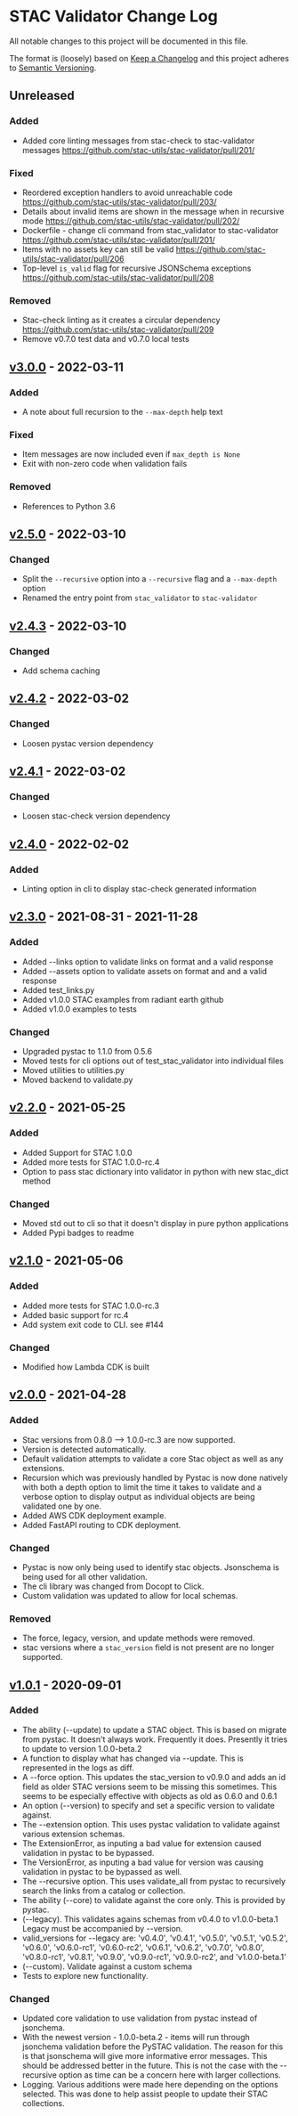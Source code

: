 # STAC Validator Change Log

All notable changes to this project will be documented in this file.

The format is (loosely) based on [Keep a Changelog](http://keepachangelog.com/) and this project adheres to [Semantic Versioning](http://semver.org/).

## Unreleased

### Added

- Added core linting messages from stac-check to stac-validator messages https://github.com/stac-utils/stac-validator/pull/201/

### Fixed

- Reordered exception handlers to avoid unreachable code https://github.com/stac-utils/stac-validator/pull/203/
- Details about invalid items are shown in the message when in recursive mode https://github.com/stac-utils/stac-validator/pull/202/
- Dockerfile - change cli command from stac_validator to stac-validator https://github.com/stac-utils/stac-validator/pull/201/
- Items with no assets key can still be valid https://github.com/stac-utils/stac-validator/pull/206
- Top-level `is_valid` flag for recursive JSONSchema exceptions https://github.com/stac-utils/stac-validator/pull/208

### Removed

- Stac-check linting as it creates a circular dependency https://github.com/stac-utils/stac-validator/pull/209
- Remove v0.7.0 test data and v0.7.0 local tests 

## [v3.0.0] - 2022-03-11

### Added

- A note about full recursion to the `--max-depth` help text

### Fixed

- Item messages are now included even if `max_depth is None`
- Exit with non-zero code when validation fails

### Removed

- References to Python 3.6

## [v2.5.0] - 2022-03-10
### Changed

- Split the `--recursive` option into a `--recursive` flag and a `--max-depth` option
- Renamed the entry point from `stac_validator` to `stac-validator`

## [v2.4.3] - 2022-03-10
### Changed

 - Add schema caching

## [v2.4.2] - 2022-03-02
### Changed

 - Loosen pystac version dependency

## [v2.4.1] - 2022-03-02
### Changed

 - Loosen stac-check version dependency

## [v2.4.0] - 2022-02-02
### Added

 - Linting option in cli to display stac-check generated information

## [v2.3.0] - 2021-08-31 - 2021-11-28
### Added

- Added --links option to validate links on format and a valid response
- Added --assets option to validate assets on format and and a valid response
- Added test_links.py
- Added v1.0.0 STAC examples from radiant earth github
- Added v1.0.0 examples to tests

### Changed

- Upgraded pystac to 1.1.0 from 0.5.6
- Moved tests for cli options out of test_stac_validator into individual files
- Moved utilities to utilities.py
- Moved backend to validate.py

## [v2.2.0] - 2021-05-25
### Added

- Added Support for STAC 1.0.0
- Added more tests for STAC 1.0.0-rc.4
- Option to pass stac dictionary into validator in python with new stac_dict method

### Changed

- Moved std out to cli so that it doesn't display in pure python applications 
- Added Pypi badges to readme 
  
## [v2.1.0] - 2021-05-06
### Added

- Added more tests for STAC 1.0.0-rc.3
- Added basic support for rc.4
- Add system exit code to CLI. see #144

### Changed 

- Modified how Lambda CDK is built

## [v2.0.0] - 2021-04-28

### Added

- Stac versions from 0.8.0 --> 1.0.0-rc.3 are now supported.
- Version is detected automatically.
- Default validation attempts to validate a core Stac object as well as any extensions.
- Recursion which was previously handled by Pystac is now done natively with both a depth option to limit the time it takes to validate and a verbose option to display output as individual objects are being validated one by one.
- Added AWS CDK deployment example.
- Added FastAPI routing to CDK deployment.

### Changed

- Pystac is now only being used to identify stac objects. Jsonschema is being used for all other validation.  
- The cli library was changed from Docopt to Click.
- Custom validation was updated to allow for local schemas.

### Removed

- The force, legacy, version, and update methods were removed.
- stac versions where a `stac_version` field is not present are
  no longer supported.

## [v1.0.1] - 2020-09-01

### Added

- The ability (--update) to update a STAC object. This is based on migrate from pystac. It doesn't always work. Frequently it does. Presently it tries to update to version 1.0.0-beta.2
- A function to display what has changed via --update. This is represented in the logs as diff.
- A --force option. This updates the stac_version to v0.9.0 and adds an id field as older STAC versions seem to be missing this sometimes. This seems to be especially effective with objects as old as 0.6.0 and 0.6.1
- An option (--version) to specify and set a specific version to validate against.
- The --extension option. This uses pystac validation to validate against various extension schemas.
- The ExtensionError, as inputing a bad value for extension caused validation in pystac to be bypassed.
- The VersionError, as inputing a bad value for version was causing validation in pystac to be bypassed as well.
- The --recursive option. This uses validate_all from pystac to recursively search the links from a catalog or collection.
- The ability (--core) to validate against the core only. This is provided by pystac.
- (--legacy). This validates agains schemas from v0.4.0 to v1.0.0-beta.1 Legacy must be accompanied by --version.
- valid_versions for --legacy are: 'v0.4.0', 'v0.4.1', 'v0.5.0', 'v0.5.1', 'v0.5.2', 'v0.6.0', 'v0.6.0-rc1',
  'v0.6.0-rc2', 'v0.6.1', 'v0.6.2', 'v0.7.0', 'v0.8.0', 'v0.8.0-rc1', 'v0.8.1', 'v0.9.0',
  'v0.9.0-rc1', 'v0.9.0-rc2', and 'v1.0.0-beta.1'
- (--custom). Validate against a custom schema
- Tests to explore new functionality.

### Changed

- Updated core validation to use validation from pystac instead of jsonchema.
- With the newest version - 1.0.0-beta.2 - items will run through jsonchema validation before the PySTAC validation. The reason for this is that jsonschema will give more informative error messages. This should be addressed better in the future. This is not the case with the --recursive option as time can be a concern here with larger collections.
- Logging. Various additions were made here depending on the options selected. This was done to help assist people to update their STAC collections.

[v3.0.0]: <https://github.com/sparkgeo/stac-validator/compare/v2.5.0..main>
[v2.5.0]: <https://github.com/sparkgeo/stac-validator/compare/v2.4.3..v2.5.0>
[v2.4.3]: <https://github.com/sparkgeo/stac-validator/compare/v2.3.0..v2.4.0>
[v2.4.2]: <https://github.com/sparkgeo/stac-validator/compare/v2.4.1..v2.4.2>
[v2.4.1]: <https://github.com/sparkgeo/stac-validator/compare/v2.4.0..v2.4.1>
[v2.4.0]: <https://github.com/sparkgeo/stac-validator/compare/v2.3.0..v2.4.0>
[v2.3.0]: <https://github.com/sparkgeo/stac-validator/compare/v2.2.0..v2.3.0>
[v2.2.0]: <https://github.com/sparkgeo/stac-validator/compare/v2.1.0..v2.2.0>
[v2.1.0]: <https://github.com/sparkgeo/stac-validator/compare/v2.0.0..v2.1.0>
[v2.0.0]: <https://github.com/sparkgeo/stac-validator/compare/v1.0.1..v2.0.0>
[v1.0.1]: <https://github.com/sparkgeo/stac-validator/compare/v0.5.0..v1.0.1>
[v0.5.0]: <https://github.com/sparkgeo/stac-validator/compare/v0.1.3..v0.5.0>
[v0.1.3]: <https://github.com/sparkgeo/stac-validator/compare/v0.1.1..v0.1.3>
[v0.1.1]: <https://github.com/sparkgeo/stac-validator/compare/v0.1.0..v0.1.1>
[v0.1.0]: <https://github.com/sparkgeo/stac-validator/releases/tag/v0.1.0>
